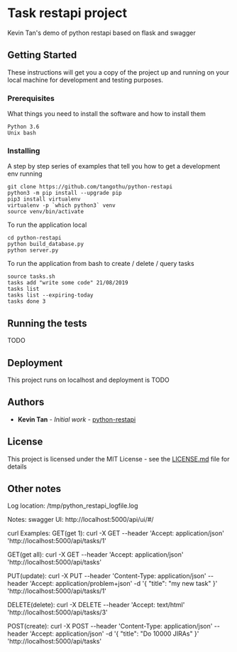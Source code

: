 
# Task restapi project

Kevin Tan's demo of python restapi based on flask and swagger

## Getting Started

These instructions will get you a copy of the project up and running on your local machine for development and testing purposes. 



### Prerequisites

What things you need to install the software and how to install them

```
Python 3.6
Unix bash
```

### Installing

A step by step series of examples that tell you how to get a development env running

```
git clone https://github.com/tangothu/python-restapi
python3 -m pip install --upgrade pip
pip3 install virtualenv
virtualenv -p `which python3` venv
source venv/bin/activate
```
To run the application local
```
cd python-restapi
python build_database.py
python server.py
```

To run the application from bash to create / delete / query tasks
``` 
source tasks.sh
tasks add "write some code" 21/08/2019
tasks list
tasks list --expiring-today
tasks done 3
```


## Running the tests

TODO

## Deployment

This project runs on localhost and deployment is TODO

## Authors

* **Kevin Tan** - *Initial work* - [python-restapi](https://github.com/tangothu/python-restapi)

## License

This project is licensed under the MIT License - see the [LICENSE.md](LICENSE.md) file for details

## Other notes

Log location:
/tmp/python_restapi_logfile.log

Notes:
swagger UI:
http://localhost:5000/api/ui/#/

curl Examples: 
GET(get 1):
curl -X GET --header 'Accept: application/json' 'http://localhost:5000/api/tasks/1'

GET(get all):
curl -X GET --header 'Accept: application/json' 'http://localhost:5000/api/tasks'

PUT(update):
curl -X PUT --header 'Content-Type: application/json' --header 'Accept: application/problem+json' -d '{ "title": "my new task" }' 'http://localhost:5000/api/tasks/1'
 
DELETE(delete):
curl -X DELETE --header 'Accept: text/html' 'http://localhost:5000/api/tasks/3'

POST(create):
curl -X POST --header 'Content-Type: application/json' --header 'Accept: application/json' -d '{ "title": "Do 10000 JIRAs" }' 'http://localhost:5000/api/tasks'

